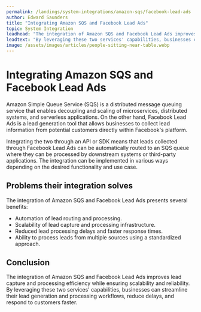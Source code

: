 ```yaml
---
permalink: /landings/system-integrations/amazon-sqs/facebook-lead-ads
author: Edward Saunders
title: "Integrating Amazon SQS and Facebook Lead Ads"
topic: System Integration
leadhead: "The integration of Amazon SQS and Facebook Lead Ads improves lead capture and processing efficiency while ensuring scalability and reliability"
leadtext: "By leveraging these two services' capabilities, businesses can streamline their lead generation and processing workflows, reduce delays, and respond to customers faster."
image: /assets/images/articles/people-sitting-near-table.webp
---
```

<div class="arttext">	<h1>Integrating Amazon SQS and Facebook Lead Ads</h1>
	<p>Amazon Simple Queue Service (SQS) is a distributed message queuing service that enables decoupling and scaling of microservices, distributed systems, and serverless applications. On the other hand, Facebook Lead Ads is a lead generation tool that allows businesses to collect lead information from potential customers directly within Facebook's platform.</p>
	<p>Integrating the two through an API or SDK means that leads collected through Facebook Lead Ads can be automatically routed to an SQS queue where they can be processed by downstream systems or third-party applications. The integration can be implemented in various ways depending on the desired functionality and use case.</p>
	<h2>Problems their integration solves</h2>
	<p>The integration of Amazon SQS and Facebook Lead Ads presents several benefits:</p>
	<ul>
		<li>Automation of lead routing and processing.</li>
		<li>Scalability of lead capture and processing infrastructure.</li>
		<li>Reduced lead processing delays and faster response times.</li>
		<li>Ability to process leads from multiple sources using a standardized approach.</li>
	</ul>
	<h2>Conclusion</h2>
	<p>The integration of Amazon SQS and Facebook Lead Ads improves lead capture and processing efficiency while ensuring scalability and reliability. By leveraging these two services' capabilities, businesses can streamline their lead generation and processing workflows, reduce delays, and respond to customers faster.</p>
</div>